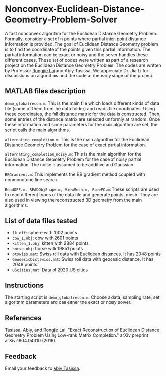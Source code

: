 # Nonconvex-Euclidean-Distance-Geometry-Problem-Solver
A fast nonconvex algorithm for the Euclidean Distance Geometry Problem. Formally, consider a set of n points where partial inter-point distance information is provided. The goal of Euclidean Distance Geometry problem is to find the coordinate of the points given this partial information. The partial information can be exact or noisy and the solver handles these different cases. These set of codes were written as part of a research project on the Euclidean Distance Geometry Problem. The codes are written by Professor [Rongjie Lai](http://homepages.rpi.edu/~lair/) and Abiy Tasissa. We appreciate Dr. Jia Li for discussions on algorithms and the code at the early stage of the project.

## MATLAB files description
`demo_globalrecon.m`: This is the main file which loads different kinds of data file (some of them from the data folder) and reads the coordinates. Using these coordinates, the full distance matrix for the data is constructed. Then, some entries of the distance matrix are selected uniformly at random. Once these information and some parameters for the main algorithm are set, the script calls the main algorithms.  

`alternating_completion.m`: This is the main algorithm for the Euclidean Distance Geometry Problem for the case of exact partial information. 

`alternating_completion_noisy.m`: This is the main algorithm for the Euclidean Distance Geometry Problem for the case of noisy partial information. The noise is assumed to be additive and Gaussian.

`BBGradient.m`: This implements the BB gradient method coupled with nonmonotone line search.

`ReadOFF.m, READObjShape.m, ViewMesh.m, ViewPC.m`: These scripts are used to read different types of the data file and generate points, mesh. They are also used in viewing the reconstructed 3D geometry from the main algorithms.

## List of data files tested
* `1k.off`: sphere with 1002 points
* `cow_1.obj`: cow with 2601 points
* `kitten_1.obj`: kitten with 2884 points
* `horse.obj`: horse with 19851 points
* `ptswiss.mat`: Swiss roll data with Euclidean distances. It has 2048 points
* `GeodesicDistswiss.mat`: Swiss roll data with geodesic distance. It has 2048 points.
* `UScities.mat`: Data of 2920 US cities

## Instructions

The starting script is `demo_globalrecon.m`. Choose a data, sampling rate, set algorithm parameters and call either the exact or noisy solver. 
## References

Tasissa, Abiy, and Rongjie Lai. "Exact Reconstruction of Euclidean Distance Geometry Problem Using Low-rank Matrix Completion." arXiv preprint arXiv:1804.04310 (2018).

## Feedback

Email your feedback to <a href="mailto:abiy19@gmail.com">Abiy Tasissa</a>.

